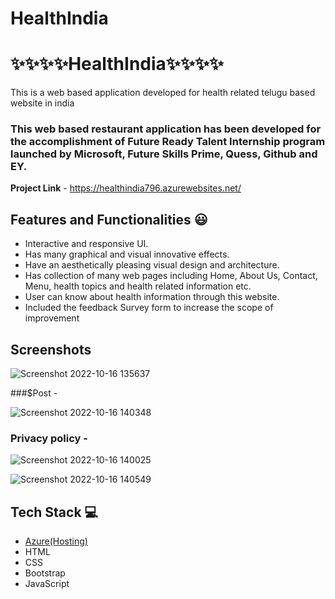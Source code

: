 # HealthIndia

# ✨✨✨✨HealthIndia✨✨✨✨

This is a web based application developed for health related telugu based website in india

### This web based restaurant application has been developed for the accomplishment of Future Ready Talent Internship program launched by Microsoft, Future Skills Prime, Quess, Github and EY.


**Project Link** - https://healthindia796.azurewebsites.net/


## Features and Functionalities 😃

- Interactive and responsive UI.
- Has many graphical and visual innovative effects.
- Have an aesthetically pleasing visual design and architecture.
- Has collection of many web pages including Home, About Us, Contact, Menu, health topics and health related information etc.
- User can know about health information through this website.
- Included the feedback Survey form to increase the scope of improvement 

## Screenshots

 
![Screenshot 2022-10-16 135637](https://user-images.githubusercontent.com/115783179/196025967-ca5a6cb2-3764-4e52-a31c-4260770fa963.jpg)



   

###$Post -

![Screenshot 2022-10-16 140348](https://user-images.githubusercontent.com/115783179/196026260-9f2d0208-fdf0-4885-b51e-918b6a568364.jpg)





### Privacy policy -


![Screenshot 2022-10-16 140025](https://user-images.githubusercontent.com/115783179/196026124-fd060df8-3abe-4322-b4f0-e4fefe8ae181.jpg)

![Screenshot 2022-10-16 140549](https://user-images.githubusercontent.com/115783179/196026349-d971ce3a-3c19-4b64-885d-aac508fb3e39.jpg)



## Tech Stack 💻

- [Azure(Hosting)](https://azure.microsoft.com/en-in/features/azure-portal/)
- HTML
- CSS
- Bootstrap
- JavaScript
